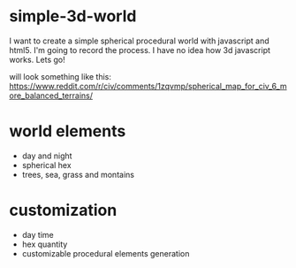# simple-3d-world
I want to create a simple spherical procedural world with javascript and html5.  I'm going to record the process. I have no idea how 3d javascript works. Lets go!

will look something like this:
https://www.reddit.com/r/civ/comments/1zqvmp/spherical_map_for_civ_6_more_balanced_terrains/

# world elements
* day and night
* spherical hex
* trees, sea, grass and montains

# customization
* day time
* hex quantity
* customizable procedural elements generation
